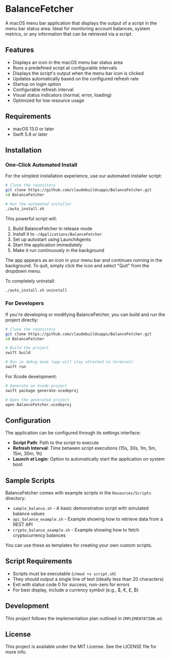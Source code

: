 # BalanceFetcher

A macOS menu bar application that displays the output of a script in the menu bar status area. Ideal for monitoring account balances, system metrics, or any information that can be retrieved via a script.

## Features

- Displays an icon in the macOS menu bar status area
- Runs a predefined script at configurable intervals
- Displays the script's output when the menu bar icon is clicked
- Updates automatically based on the configured refresh rate
- Startup on login option
- Configurable refresh interval
- Visual status indicators (normal, error, loading)
- Optimized for low resource usage

## Requirements

- macOS 13.0 or later
- Swift 5.9 or later

## Installation

### One-Click Automated Install

For the simplest installation experience, use our automated installer script:

```bash
# Clone the repository
git clone https://github.com/claudebuildsapps/BalanceFetcher.git
cd BalanceFetcher

# Run the automated installer
./auto_install.sh
```

This powerful script will:

1. Build BalanceFetcher in release mode
2. Install it to `~/Applications/BalanceFetcher`
3. Set up autostart using LaunchAgents
4. Start the application immediately
5. Make it run continuously in the background

The app appears as an icon in your menu bar and continues running in the background. To quit, simply click the icon and select "Quit" from the dropdown menu.

To completely uninstall:

```bash
./auto_install.sh uninstall
```

### For Developers

If you're developing or modifying BalanceFetcher, you can build and run the project directly:

```bash
# Clone the repository
git clone https://github.com/claudebuildsapps/BalanceFetcher.git
cd BalanceFetcher

# Build the project
swift build

# Run in debug mode (app will stay attached to terminal)
swift run
```

For Xcode development:

```bash
# Generate an Xcode project
swift package generate-xcodeproj

# Open the generated project
open BalanceFetcher.xcodeproj
```

## Configuration

The application can be configured through its settings interface:

- **Script Path**: Path to the script to execute
- **Refresh Interval**: Time between script executions (15s, 30s, 1m, 5m, 15m, 30m, 1h)
- **Launch at Login**: Option to automatically start the application on system boot

## Sample Scripts

BalanceFetcher comes with example scripts in the `Resources/Scripts` directory:

- `sample_balance.sh` - A basic demonstration script with simulated balance values
- `api_balance_example.sh` - Example showing how to retrieve data from a REST API
- `crypto_balance_example.sh` - Example showing how to fetch cryptocurrency balances

You can use these as templates for creating your own custom scripts.

## Script Requirements

- Scripts must be executable (`chmod +x script.sh`)
- They should output a single line of text (ideally less than 20 characters)
- Exit with status code 0 for success, non-zero for errors
- For best display, include a currency symbol (e.g., $, €, £, ₿)

## Development

This project follows the implementation plan outlined in `IMPLEMENTATION.md`.

## License

This project is available under the MIT License. See the LICENSE file for more info.